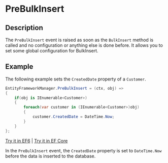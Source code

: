 # PreBulkInsert

## Description

The `PreBulkInsert` event is raised as soon as the `BulkInsert` method is called and no configuration or anything else is done before. It allows you to set some global configuration for BulkInsert. 

## Example

The following example sets the `CreatedDate` property of a `Customer`.

```csharp
EntityFrameworkManager.PreBulkInsert = (ctx, obj) => 
{
    if(obj is IEnumerable<Customer>) 
    {
        foreach(var customer in (IEnumerable<Customer>)obj)
        {
            customer.CreatedDate = DateTime.Now;
        }
    }
};
```

[Try it in EF6](https://dotnetfiddle.net/9JUluL) | [Try it in EF Core](https://dotnetfiddle.net/sdkwxW)

In the `PreBulkInsert` event, the `CreatedDate` property is set to `DateTime.Now` before the data is inserted to the database.
